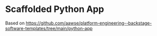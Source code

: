 # Scaffolded Python App

Based on https://github.com/aawse/platform-engineering--backstage-software-templates/tree/main/python-app